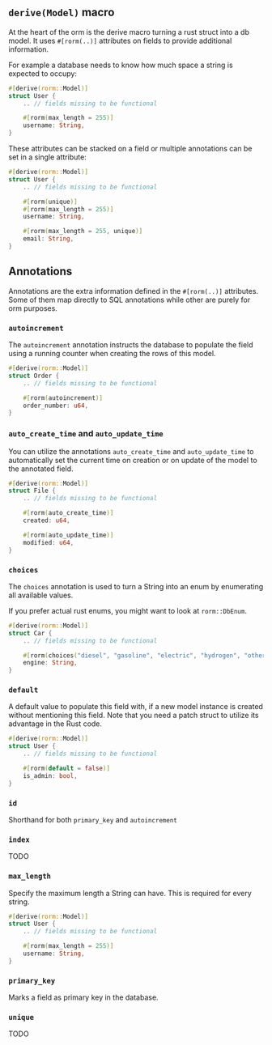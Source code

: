 ## `derive(Model)` macro

At the heart of the orm is the derive macro turning a rust struct into a db model.
It uses `#[rorm(..)]` attributes on fields to provide additional information.

For example a database needs to know how much space a string is expected to occupy:
```rust
#[derive(rorm::Model)]
struct User {
	.. // fields missing to be functional

	#[rorm(max_length = 255)]
	username: String,
}
```

These attributes can be stacked on a field or multiple annotations can be set in a single attribute:
```rust
#[derive(rorm::Model)]
struct User {
	.. // fields missing to be functional

	#[rorm(unique)]
	#[rorm(max_length = 255)]
	username: String,

	#[rorm(max_length = 255, unique)]
	email: String,
}
```

## Annotations
Annotations are the extra information defined in the `#[rorm(..)]` attributes.
Some of them map directly to SQL annotations while other are purely for orm purposes.

### `autoincrement`
The `autoincrement` annotation instructs the database to populate the
field using a running counter when creating the rows of this model.

```rust
#[derive(rorm::Model)]
struct Order {
	.. // fields missing to be functional

	#[rorm(autoincrement)]
	order_number: u64,
}
```

### `auto_create_time` and `auto_update_time`
You can utilize the annotations `auto_create_time` and `auto_update_time` to
automatically set the current time on creation or on update of the model
to the annotated field.

```rust
#[derive(rorm::Model)]
struct File {
	.. // fields missing to be functional

	#[rorm(auto_create_time)]
	created: u64,

	#[rorm(auto_update_time)]
	modified: u64,
}
```

### `choices`
The `choices` annotation is used to turn a String into an enum by enumerating all available values.

If you prefer actual rust enums, you might want to look at `rorm::DbEnum`.

```rust
#[derive(rorm::Model)]
struct Car {
	.. // fields missing to be functional

	#[rorm(choices("diesel", "gasoline", "electric", "hydrogen", "other"))]
	engine: String,
}
```

### `default`
A default value to populate this field with, if a new model instance
is created without mentioning this field. Note that you need a patch
struct to utilize its advantage in the Rust code.

```rust
#[derive(rorm::Model)]
struct User {
	.. // fields missing to be functional

	#[rorm(default = false)]
	is_admin: bool,
}
```

### `id`
Shorthand for both `primary_key` and `autoincrement`

### `index`
TODO

### `max_length`
Specify the maximum length a String can have. This is required for every string.

```rust
#[derive(rorm::Model)]
struct User {
	.. // fields missing to be functional

	#[rorm(max_length = 255)]
	username: String,
}
```

### `primary_key`
Marks a field as primary key in the database.

### `unique`
TODO

